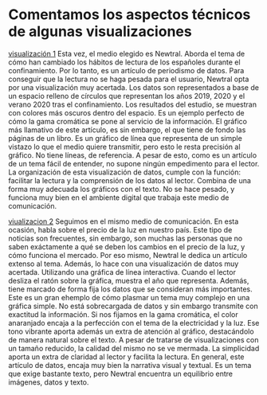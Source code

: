 # Comentamos los aspectos técnicos de algunas visualizaciones
[visualización 1](https://www.newtral.es/tiempo-lectura-durante-confinamiento/20210303/)
Esta vez, el medio elegido es Newtral. Aborda el tema de cómo han cambiado los hábitos de lectura de los españoles durante el confinamiento. Por lo tanto, es un artículo de periodismo de datos. Para conseguir que la lectura no se haga pesada para el usuario, Newtral opta por una visualización muy acertada. Los datos son representados a base de un espacio relleno de círculos que representan los años 2019, 2020 y el verano 2020 tras el confinamiento. Los resultados del estudio, se muestran con colores más oscuros dentro del espacio. Es un ejemplo perfecto de cómo la gama cromática se pone al servicio de la información.
El gráfico más llamativo de este artículo, es sin embargo, el que tiene de fondo las páginas de un libro. Es un gráfico de línea que representa de un simple vistazo lo que el medio quiere transmitir, pero esto le resta precisión al gráfico. No tiene líneas, de referencia. A pesar de esto, como es un artículo de un tema fácil de entender, no supone ningún empedimento para el lector.
La organización de esta visualización de datos, cumple con la función: facilitar la lectura y la comprensión de los datos al lector. Combina de una forma muy adecuada los gráficos con el texto. No se hace pesado, y funciona muy bien en el ambiente digital que trabaja este medio de comunicación. 

[viualizacion 2](https://www.newtral.es/como-entender-factura-de-la-luz/20210322/)
Seguimos en el mismo medio de comunicación. En esta ocasión, habla sobre el precio de la luz en nuestro país. Este tipo de noticias son frecuentes, sin embargo, son muchas las personas que no saben exáctamente a qué se deben los cambios en el precio de la luz, y cómo funciona el mercado. Por eso mismo, Newtral le dedica un artículo extenso al tema. Además, lo hace con una visualización de datos muy acertada. Utilizando una gráfica de línea interactiva. Cuando el lector desliza el ratón sobre la gráfica, muestra el año que representa. Además, tiene marcado de forma fija los datos que se consideran más importantes. Este es un gran ehemplo de cómo plasmar un tema muy complejo en una gráfica simple. No está sobrecargada de datos y sin embargo transmite con exactitud la información.
Si nos fijamos en la gama cromática, el color anaranjado encaja a la perfección con el tema de la electricidad y la luz. Ese tono vibrante aporta además un extra de atención al gráfico, destacándolo de manera natural sobre el texto.
A pesar de tratarse de visualizaciones con un tamaño reducido, la calidad del mismo no se ve mermada. La simplicidad aporta un extra de claridad al lector y facilita la lectura. 
En general, este artículo de datos, encaja muy bien la narrativa visual y textual. Es un tema que exige bastante texto, pero Newtral encuentra un equilibrio entre imágenes, datos y texto.
